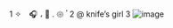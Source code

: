 1 ✧ ⠀🎧   ،    🦇  .       𑁍    𝄒 
2 @ knife’s   girl 
3 ![image](https://github.com/oreolovesknife/oreolovesknife/assets/149625185/5869b335-d6da-4bec-a3fe-f896e89d3510)
